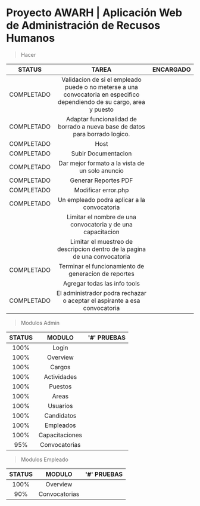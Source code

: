 # Proyecto AWARH | Aplicación Web de Administración de Recusos Humanos

> Hacer

| STATUS | TAREA | ENCARGADO |
| :---: | :---: | :---: |
|COMPLETADO| Validacion de si el empleado puede o no meterse a una convocatoria en especifico dependiendo de su cargo, area y puesto | |
|COMPLETADO| Adaptar funcionalidad de borrado a nueva base de datos para borrado logico. | |
|COMPLETADO| Host | |
|COMPLETADO| Subir Documentacion | |
|COMPLETADO| Dar mejor formato a la vista de un solo anuncio | | 
|COMPLETADO| Generar Reportes PDF | |
|COMPLETADO| Modificar error.php | |
|COMPLETADO| Un empleado podra aplicar a la convocatoria | |
| | Limitar el nombre de una convocatoria y de una capacitacion | |
| | Limitar el muestreo de descripcion dentro de la pagina de una convocatoria | |
|COMPLETADO| Terminar el funcionamiento de generacion de reportes | |
| | Agregar todas las info tools | |
|COMPLETADO| El administrador podra rechazar o aceptar el aspirante a esa convocatoria | |


> Modulos Admin

| STATUS | MODULO | '#' PRUEBAS  |
| :---: | :---: | :---: |
| 100% | Login | |
| 100% | Overview | |
| 100% | Cargos | |
| 100% | Actividades | |
| 100% | Puestos | |
| 100% | Areas | |
| 100% | Usuarios | |
| 100% | Candidatos | |
| 100% | Empleados | |
| 100% | Capacitaciones | |
| 95% | Convocatorias | |

> Modulos Empleado

| STATUS | MODULO | '#' PRUEBAS  |
| :---: | :---: | :---: |
| 100% | Overview | |
| 90% | Convocatorias | |